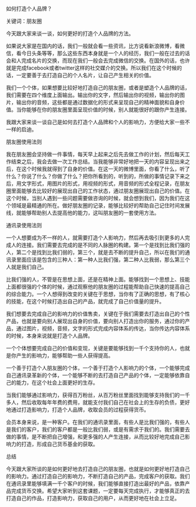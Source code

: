 
如何打造个人品牌？

关键词：朋友圈

今天跟大家来谈一谈，如何更好的打造个人品牌的方法。

如果说大家是在国内的话，我们一般就会看一些资讯，比方说看新浪微博，看微信，看今日头条等等，那么这些东西本身就是一个人的经历，我们一般在过去的话会和人完成名片的交换，而现在我们一般会去完成微信的交换。在国外的话，也许就是完成facebook或者twitter这样的社交媒介的交换。所以我们在这个时候的话，一定要善于去打造自己的个人名片，让自己产生相关的价值。

我们一个个体，如果想要比较好地打造自己的朋友圈，或者是塑造个人品牌的话，我们需要在四个维度上面输出。输出你的文字，然后输出你的视频，输出你的图片，输出你的音频，这些都是通过数据化的形式来呈现自己的精神面貌和自身价值。当你能够在你的朋友圈里面呈现价值的时候，别人就能很好的跟你产生连接。

我跟大家来谈一谈自己是如何去打造个人品牌和个人的影响力，方便给大家一些不一样的启迪。

朋友圈使用法则

我在朋友圈会坚持做一件事情，每天早上起来之后先去做工作的计划，然后每天工作结束之后，我会去做一次工作总结。当我能够非常好地把一天的内容呈现出来之后，在这个时候我就得到了自身的价值。在这一天的微博里面，你看了什么，听了什么？你说了什么？你做了什么？把你所看到的，听到的，所做的事情记录下来之后，用文字形式，用图片的形式，用视频的形式，用音频的形式全程记录，在朋友圈里面能够去比较好的展现出自己的工作状态，通过朋友圈展现出自己的价值。在这个时候，当别人遇到一些问题需要做咨询的时候，就会想到我们，因为我们在这个领域是最精通的所在。做好朋友圈的记录，能够比较好的帮助自己记住时间发展线，就能够帮助别人去提高他的能力，这叫朋友圈的一套使用方法。

通讯录使用法则

一个人想要成为不一样的人，就需要打造个人影响力，然后再去吸引到更多的人完成人的连接。我们需要去完成的是不同的人脉圈的构建。第一个是找到比我们强的人，第二个是找到比我们弱的，第三个，就是去不断的提升自己，所以在我们的通讯录里面应该是包含的三种人：第一种人比我们强，第二种人比我弱，那么第三个人就是我们自己。

比我们强的人，不管是在思想上面，还是在精神上面。能够找到一个思想上、技能上面都很强的个体的时候，通过观察他的朋友圈的过程能帮助自己快速的提高自己的综合能力。一个人想得到改变的关键在于思想，当你有了正确的思想，有了核心的技能，在这个时候打造出自己的产品，就完成了自己价值量的提升。

我们想要去完成自己的影响力的价值售卖，关键在于我们需要去打造出自己的个性产品，也就是要向别人展现出自身的价值，要向别人打造出你的服务，通过你的产品，通过图片，视频，音频，文字的形式完成内容体系的传达，当你传达内容体系的时候，本身来说就是打造个人品牌。

一个个体想要完成自己的价值和变现，关键是要能够找到一千个支持你的人，也就是你产生的影响力，能够帮助一些人获得提高。

一个善于打造个人朋友圈的个体，一个善于打造个人影响力的个体，一个能够完成自己通讯录革新的个体，一个能够不断的去打造自己产品的个体，一定能够依靠自己的能力，在这个社会上面更好的生存。

当我们能够通过影响力，获得百万粉丝，从百万粉丝里面找到能够支持我们的一千多人，然后收取每年年费的费用，就能支付我们自己在社会上的生存的负债，更好地通过打造影响力，打造个人品牌，收取会员的过程获得货币。

会员本身来说，是一种客户。在我们的通讯录里面，有些人是比我们强的，有些人是我们的客户，我们的客户都是一般比我们弱，或是有需求于我们的。我们需要去做的事情，是不断把自己增强，和更多强的人产生连接，从而比较好地完成自己影响力的打造，形成自己货币基金的获取。

总结

今天跟大家所谈的是如何更好地去打造自己的朋友圈，也就是如何更好地打造自己的影响力。通过打造自己的影响力，不断打造自己的产品，完成客户的获取。我们在通讯录里能够填满一千个客户的时候，我们能够直接打造出最好的产品，依靠产品完成货币交换。希望大家听到这套课题，一定要每天完成执行，才能够真正的去打造自己的作品，打造影响力，获取自己的用户，从而更好地在社会上立足。
